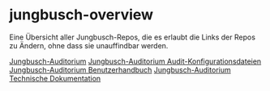 # jungbusch-overview
Eine Übersicht aller Jungbusch-Repos, die es erlaubt die Links der Repos zu Ändern, ohne dass sie unauffindbar werden.

[Jungbusch-Auditorium]()
[Jungbusch-Auditorium Audit-Konfigurationsdateien](https://github.com/Jungbusch-Softwareschmiede/jungbusch-audits)
[Jungbusch-Auditorium Benutzerhandbuch]()
[Jungbusch-Auditorium Technische Dokumentation]()
